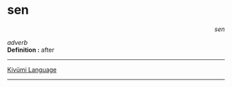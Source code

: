 
# sen

<div align="right"><i>sen</i></div>

*adverb*  
**Definition :** after  

---

[Kivümi Language](../README.md)

---
